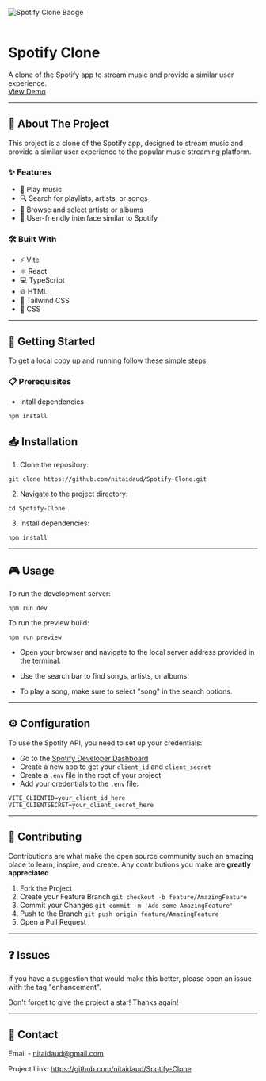 <a name="readme-top"></a>

<div align="left">
  <img src="https://img.shields.io/badge/Spotify-Clone-green.svg" alt="Spotify Clone Badge">
</div>

<br />

<h1 align="left">Spotify Clone</h1>

<p align="left">
  A clone of the Spotify app to stream music and provide a similar user experience.
  <br />
  <a href="https://spotify-clone-ten-gules.vercel.app/">View Demo</a>
</p>

---

## 📖 About The Project

This project is a clone of the Spotify app, designed to stream music and provide a similar user experience to the popular music streaming platform.

### ✨ Features

- 🎵 Play music
- 🔍 Search for playlists, artists, or songs
- 📑 Browse and select artists or albums
- 🎨 User-friendly interface similar to Spotify

### 🛠️ Built With

- ⚡ Vite
- ⚛️ React
- 💻 TypeScript
- 🌐 HTML
- 🎨 Tailwind CSS
- 💅 CSS

---

## 🚀 Getting Started

To get a local copy up and running follow these simple steps.

### 📋 Prerequisites

- Intall dependencies
```
npm install
```
## 📥 Installation
1. Clone the repository:

```
git clone https://github.com/nitaidaud/Spotify-Clone.git
```

2. Navigate to the project directory:
```
cd Spotify-Clone
```

3. Install dependencies:
```
npm install
```

<hr>

## 🎮 Usage
To run the development server:

```
npm run dev
```

To run the preview build:

```
npm run preview
```

- Open your browser and navigate to the local server address provided in the terminal.

- Use the search bar to find songs, artists, or albums. 

- To play a song, make sure to select "song" in the search options.

<hr>

## ⚙️ Configuration
To use the Spotify API, you need to set up your credentials:

- Go to the [Spotify Developer Dashboard](https://developer.spotify.com/dashboard)
- Create a new app to get your ```client_id``` and ```client_secret```
- Create a ```.env``` file in the root of your project
- Add your credentials to the ```.env``` file:
```
VITE_CLIENTID=your_client_id_here
VITE_CLIENTSECRET=your_client_secret_here
```

<hr>

## 🤝 Contributing
Contributions are what make the open source community such an amazing place to learn, inspire, and create.
    Any contributions you make are <strong>greatly appreciated</strong>.

  1. Fork the Project
  2. Create your Feature Branch ```git checkout -b feature/AmazingFeature```
  3. Commit your Changes ```git commit -m 'Add some AmazingFeature'```
  4. Push to the Branch ```git push origin feature/AmazingFeature```
  5. Open a Pull Request

<hr>

## ❓ Issues
If you have a suggestion that would make this better, please open an issue with the tag "enhancement".

Don't forget to give the project a star! Thanks again!

<hr>

## 📧 Contact
Email - nitaidaud@gmail.com

Project Link: https://github.com/nitaidaud/Spotify-Clone
